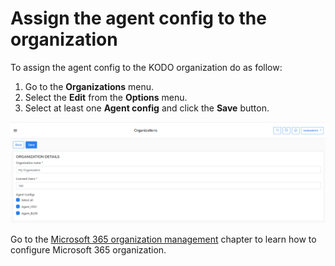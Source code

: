 # Assign the agent config to the organization

To assign the agent config to the KODO organization do as follow:

1. Go to the **Organizations** menu.
2. Select the **Edit** from the **Options** menu.
3. Select at least one **Agent config** and click the **Save** button.

![](../../../.gitbook/assets/image%20%2812%29.png)

Go to the [Microsoft 365 organization management]() chapter to learn how to configure Microsoft 365 organization.

